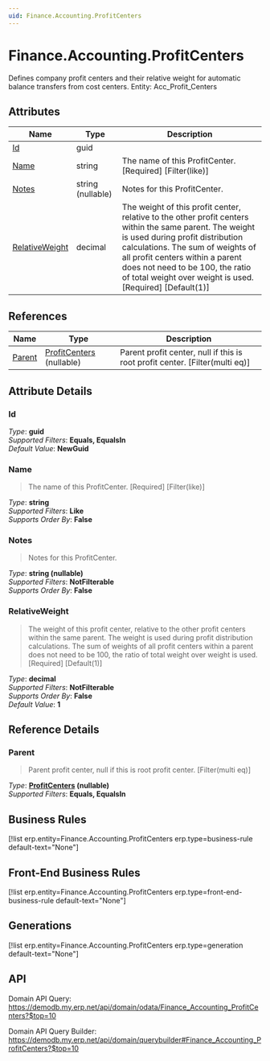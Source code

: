 ```yaml
---
uid: Finance.Accounting.ProfitCenters
---
```

# Finance.Accounting.ProfitCenters

Defines company profit centers and their relative weight for automatic balance transfers from cost centers. Entity: Acc_Profit_Centers

## Attributes

| Name | Type | Description |
| ---- | ---- | --- |
| [Id](Finance.Accounting.ProfitCenters.md#id) | guid |  
| [Name](Finance.Accounting.ProfitCenters.md#name) | string | The name of this ProfitCenter. [Required] [Filter(like)] 
| [Notes](Finance.Accounting.ProfitCenters.md#notes) | string (nullable) | Notes for this ProfitCenter. 
| [RelativeWeight](Finance.Accounting.ProfitCenters.md#relativeweight) | decimal | The weight of this profit center, relative to the other profit centers within the same parent. The weight is used during profit distribution calculations. The sum of weights of all profit centers within a parent does not need to be 100, the ratio of total weight over weight is used. [Required] [Default(1)] 

## References

| Name | Type | Description |
| ---- | ---- | --- |
| [Parent](Finance.Accounting.ProfitCenters.md#parent) | [ProfitCenters](Finance.Accounting.ProfitCenters.md) (nullable) | Parent profit center, null if this is root profit center. [Filter(multi eq)] |


## Attribute Details

### Id

_Type_: **guid**  
_Supported Filters_: **Equals, EqualsIn**  
_Default Value_: **NewGuid**  

### Name

> The name of this ProfitCenter. [Required] [Filter(like)]

_Type_: **string**  
_Supported Filters_: **Like**  
_Supports Order By_: **False**  

### Notes

> Notes for this ProfitCenter.

_Type_: **string (nullable)**  
_Supported Filters_: **NotFilterable**  
_Supports Order By_: **False**  

### RelativeWeight

> The weight of this profit center, relative to the other profit centers within the same parent. The weight is used during profit distribution calculations. The sum of weights of all profit centers within a parent does not need to be 100, the ratio of total weight over weight is used. [Required] [Default(1)]

_Type_: **decimal**  
_Supported Filters_: **NotFilterable**  
_Supports Order By_: **False**  
_Default Value_: **1**  


## Reference Details

### Parent

> Parent profit center, null if this is root profit center. [Filter(multi eq)]

_Type_: **[ProfitCenters](Finance.Accounting.ProfitCenters.md) (nullable)**  
_Supported Filters_: **Equals, EqualsIn**  



## Business Rules

[!list erp.entity=Finance.Accounting.ProfitCenters erp.type=business-rule default-text="None"]

## Front-End Business Rules

[!list erp.entity=Finance.Accounting.ProfitCenters erp.type=front-end-business-rule default-text="None"]

## Generations

[!list erp.entity=Finance.Accounting.ProfitCenters erp.type=generation default-text="None"]

## API

Domain API Query:
<https://demodb.my.erp.net/api/domain/odata/Finance_Accounting_ProfitCenters?$top=10>

Domain API Query Builder:
<https://demodb.my.erp.net/api/domain/querybuilder#Finance_Accounting_ProfitCenters?$top=10>

